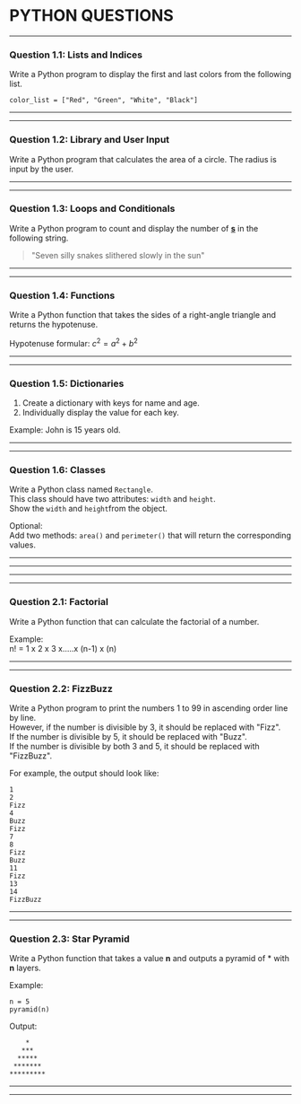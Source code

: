 
# PYTHON QUESTIONS

---
### Question 1.1: Lists and Indices

Write a Python program to display the first and last colors from the following list.

```
color_list = ["Red", "Green", "White", "Black"]
```

---
---
###  Question 1.2: Library and User Input

Write a Python program that calculates the area of a circle. The radius is input by the user.

---
---

###  Question 1.3: Loops and Conditionals
Write a Python program to count and display the number of <u>**s**</u> in the following string.

> "Seven silly snakes slithered slowly in the sun"

---
---

###  Question 1.4: Functions

Write a Python function that takes the sides of a right-angle triangle and returns the hypotenuse.

Hypotenuse formular: $c^{2}=a^{2}+b^{2}$

---
---

###  Question 1.5: Dictionaries

1. Create a dictionary with keys for name and age.
2. Individually display the value for each key.

Example:
John is 15 years old.

---
---

###  Question 1.6: Classes
Write a Python class named `Rectangle`. \
This class should have two attributes: `width` and `height`. \
Show the `width` and `height`from the object.

Optional: \
Add two methods: `area()` and `perimeter()` that will return the corresponding values.

---
---
---
---

###  Question 2.1: Factorial

Write a Python function that can calculate the factorial of a number.

Example: \
n! = 1 x 2 x 3 x.....x (n-1) x (n) 


---
---

### Question 2.2: FizzBuzz
Write a Python program to print the numbers 1 to 99 in ascending order line by line. \
However, if the number is divisible by 3, it should be replaced with "Fizz". \
If the number is divisible by 5, it should be replaced with "Buzz". \
If the number is divisible by both 3 and 5, it should be replaced with "FizzBuzz".

For example, the output should look like:

```
1
2
Fizz
4
Buzz
Fizz
7
8
Fizz
Buzz
11
Fizz
13
14
FizzBuzz
```
---
---

### Question 2.3: Star Pyramid

Write a Python function that takes a value **n** and outputs a pyramid of * with **n** layers.

Example:

```
n = 5
pyramid(n)
```

Output:

```
    *    
   ***   
  *****  
 ******* 
*********
```

---
---
